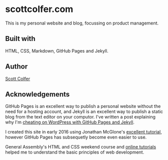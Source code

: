 # scottcolfer.com
This is my personal website and blog, focussing on product management.

## Built with

HTML, CSS, Markdown, GitHub Pages and Jekyll.

## Author

[Scott Colfer](http://scottcolfer.com/)

## Acknowledgements

GitHub Pages is an excellent way to publish a personal website without the need for a hosting account, and Jekyll is an excellent way to publish a static blog from the text editor on your computor. I've written a post explaining why I'm [cheating on WordPress with GitHub Pages and Jekyll](http://scottcolfer.github.io/2016/04/09/personal-site-github-pages-jekyll.html).

I created this site in early 2016 using Jonathan McGlone's [excellent tutorial](http://jmcglone.com/guides/github-pages/), however GitHub Pages has subsequetly become even easier to use.

General Assembly's HTML and CSS weekend course and [online tutorials](https://dash.generalassemb.ly/) helped me to understand the basic principles of web development.
